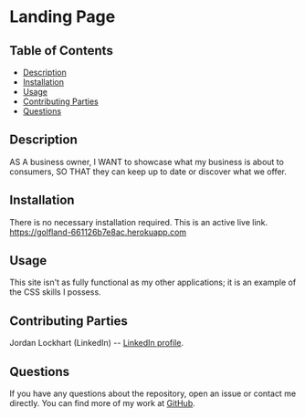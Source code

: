 # Landing Page

## Table of Contents
* [Description](#description)
* [Installation](#installation)
* [Usage](#usage)
* [Contributing Parties](#contributing-parties)
* [Questions](#questions)

## Description
AS A business owner, I WANT to showcase what my business is about to consumers, SO THAT they can keep up to date or discover what we offer.

## Installation
There is no necessary installation required. This is an active live link.
https://golfland-661126b7e8ac.herokuapp.com 

## Usage
This site isn't as fully functional as my other applications; it is an example of the CSS skills I possess.

## Contributing Parties
Jordan Lockhart (LinkedIn) -- [LinkedIn profile](https://www.linkedin.com/in/jordan-lockhart-6b14a7249/).

## Questions
If you have any questions about the repository, open an issue or contact me directly. You can find more of my work at [GitHub](https://github.com/jlockha21).
